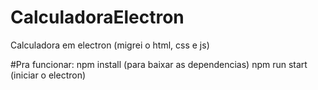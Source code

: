 # CalculadoraElectron
Calculadora em electron (migrei o html, css e js)

#Pra funcionar:
npm install (para baixar as dependencias)
npm run start (iniciar o electron)
